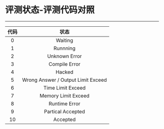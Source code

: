 # 评测状态-评测代码对照

---

| 代码 | 状态 |
| :----: | :----: |
| 0 | Waiting |
| 1 | Runnning |
| 2 | Unknown Error |
| 3 | Compile Error |
| 4 | Hacked |
| 5 | Wrong Answer / Output Limit Exceed |
| 6 | Time Limit Exceed |
| 7 | Memory Limit Exceed |
| 8 | Runtime Error |
| 9 | Partical Accepted |
| 10 | Accepted |
